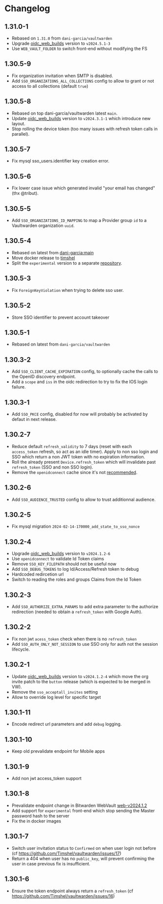 # Changelog

## 1.31.0-1

  - Rebased on `1.31.0` from `dani-garcia/vaultwarden`
  - Upgrade [oidc_web_builds](https://github.com/Timshel/oidc_web_builds) version to `v2024.5.1-3`
  - Use `WEB_VAULT_FOLDER` to switch front-end without modifying the FS

## 1.30.5-9

  - Fix organization invitation when SMTP is disabled.
  - Add `SSO_ORGANIZATIONS_ALL_COLLECTIONS` config to allow to grant or not access to all collections (default `true`)

## 1.30.5-8

  - Rebased on top dani-garcia/vaultwarden latest `main`.
  - Update [oidc_web_builds](https://github.com/Timshel/oidc_web_builds) version to `v2024.3.1-1` which introduce new layout.
  - Stop rolling the device token (too many issues with refresh token calls in parallel).

## 1.30.5-7

  - Fix mysql sso_users.identifier key creation error.

## 1.30.5-6

  - Fix lower case issue which generated invalid "your email has changed" (thx @tribut).

## 1.30.5-5

  - Add `SSO_ORGANIZATIONS_ID_MAPPING` to map a Provider group `id` to a Vaultwarden organization `uuid`.

## 1.30.5-4

  - Rebased on latest from [dani-garcia:main](https://github.com/dani-garcia/vaultwarden/tree/main)
  - Move docker release to [timshel](https://hub.docker.com/repository/docker/timshel/vaultwarden/general)
  - Split the `experimental` version to a separate [repository](https://hub.docker.com/repository/docker/timshel/oidcwarden/general).

## 1.30.5-3

  - Fix `ForeignKeyViolation` when trying to delete sso user.

## 1.30.5-2

  - Store SSO identifier to prevent account takeover

## 1.30.5-1

  - Rebased on latest from `dani-garcia/vaultwarden`

## 1.30.3-2

  - Add `SSO_CLIENT_CACHE_EXPIRATION` config, to optionally cache the calls to the OpenID discovery endpoint.
  - Add a `scope` and `iss` in the oidc redirection to try to fix the IOS login failure.

## 1.30.3-1

  - Add `SSO_PKCE` config, disabled for now will probably be activated by defaut in next release.

## 1.30.2-7

 - Reduce default `refresh_validity` to 7 days (reset with each `access_token` refresh, so act as an idle timer).
   Apply to non sso login and SSO which return a non JWT token with no expiration information.
 - Roll the already present `Device.refresh_token` which will invalidate past `refresh_token` (SSO and non SSO login).
 - Remove the `openidconnect` cache since it's not [recommended](https://github.com/ramosbugs/openidconnect-rs/issues/25).

## 1.30.2-6

 - Add `SSO_AUDIENCE_TRUSTED` config to allow to trust additionnal audience.

## 1.30.2-5

 - Fix mysql migration `2024-02-14-170000_add_state_to_sso_nonce`

## 1.30.2-4

 - Upgrade [oidc_web_builds](https://github.com/Timshel/oidc_web_builds) version to `v2024.1.2-6`
 - Use `openidconnect` to validate Id Token claims
 - Remove `SSO_KEY_FILEPATH` should not be useful now
 - Add `SSO_DEBUG_TOKENS` to log Id/Access/Refresh token to debug
 - Hardcoded redircetion url
 - Switch to reading the roles and groups Claims from the Id Token

## 1.30.2-3

 - Add `SSO_AUTHORIZE_EXTRA_PARAMS` to add extra parameter to the authorize redirection (needed to obtain a `refresh_token` with Google Auth).

## 1.30.2-2

 - Fix non jwt `acess_token` check when there is no `refresh_token`
 - Add `SSO_AUTH_ONLY_NOT_SESSION` to use SSO only for auth not the session lifecycle.

## 1.30.2-1

 - Update [oidc_web_builds](https://github.com/Timshel/oidc_web_builds) version to `v2024.1.2-4` which move the org invite patch to the `button` release (which is expected to be merged in VW).
 - Remove the `sso_acceptall_invites` setting
 - Allow to override log level for specific target

## 1.30.1-11

 - Encode redirect url parameters and add `debug` logging.

## 1.30.1-10

 - Keep old prevalidate endpoint for Mobile apps

## 1.30.1-9

 - Add non jwt access_token support

## 1.30.1-8

 - Prevalidate endpoint change in Bitwarden WebVault [web-v2024.1.2](https://github.com/bitwarden/clients/tree/web-v2024.1.2/apps/web)
 - Add support for `experimental` front-end which stop sending the Master password hash to the server
 - Fix the in docker images

## 1.30.1-7

 - Switch user invitation status to `Confirmed` on when user login not before (cf https://github.com/Timshel/vaultwarden/issues/17)
 - Return a 404 when user has no `public_key`, will prevent confirming the user in case previous fix is insufficient.

## 1.30.1-6

 - Ensure the token endpoint always return a `refresh_token` (cf https://github.com/Timshel/vaultwarden/issues/16)
